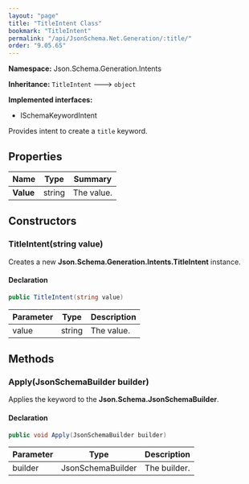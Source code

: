 ```yaml
---
layout: "page"
title: "TitleIntent Class"
bookmark: "TitleIntent"
permalink: "/api/JsonSchema.Net.Generation/:title/"
order: "9.05.65"
---
```

**Namespace:** Json.Schema.Generation.Intents

**Inheritance:**
`TitleIntent`
 🡒 
`object`

**Implemented interfaces:**

- ISchemaKeywordIntent

Provides intent to create a `title` keyword.

## Properties

| Name | Type | Summary |
|---|---|---|
| **Value** | string | The value. |
## Constructors

### TitleIntent(string value)

Creates a new **Json.Schema.Generation.Intents.TitleIntent** instance.

#### Declaration

```c#
public TitleIntent(string value)
```
| Parameter | Type | Description |
|---|---|---|
| value | string | The value. |

## Methods

### Apply(JsonSchemaBuilder builder)

Applies the keyword to the **Json.Schema.JsonSchemaBuilder**.

#### Declaration

```c#
public void Apply(JsonSchemaBuilder builder)
```
| Parameter | Type | Description |
|---|---|---|
| builder | JsonSchemaBuilder | The builder. |

